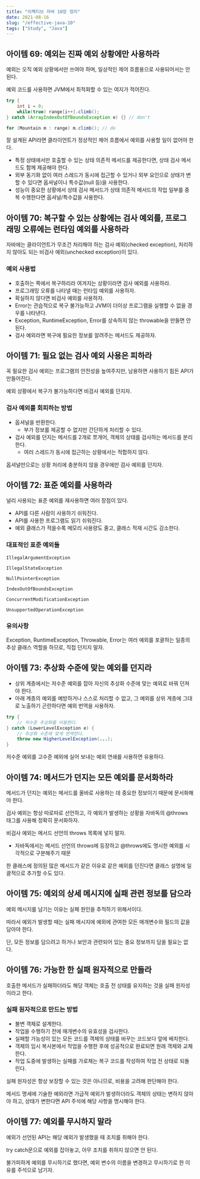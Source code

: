 ```yaml
---
title: "이펙티브 자바 10장 정리"
date: 2021-08-16
slug: "/effective-java-10"
tags: ["Study", "Java"]
---
```


## 아이템 69: 예외는 진짜 예외 상황에만 사용하라

예외는 오직 예외 상황에서만 쓰여야 하며, 일상적인 제어 흐름용으로 사용되어서는 안 된다.

예외 코드를 사용하면 JVM에서 최적화할 수 있는 여지가 적어진다.

```java
try {
    int i = 0;
    while(true) range[i++].climb();
} catch (ArrayIndexOutOfBoundsException e) {} // don't

for (Mountain m : range) m.climb(); // do
```

잘 설계된 API라면 클라이언트가 정상적인 제어 흐름에서 예외를 사용할 일이 없어야 한다.

- 특정 상태에서만 호출할 수 있는 상태 의존적 메서드를 제공한다면, 상태 검사 메서드도 함께 제공해야 한다.
- 외부 동기화 없이 여러 스레드가 동시에 접근할 수 있거나 외부 요인으로 상태가 변할 수 있다면 옵셔널이나 특수값(null 등)을 사용한다.
- 성능이 중요한 상황에서 상태 검사 메서드가 상태 의존적 메서드의 작업 일부를 중복 수행한다면 옵셔널/특수값을 사용한다.

## 아이템 70: 복구할 수 있는 상황에는 검사 예외를, 프로그래밍 오류에는 런타임 예외를 사용하라

자바에는 클라이언트가 무조건 처리해야 하는 검사 예외(checked exception), 처리하지 않아도 되는 비검사 예외(unchecked exception)이 있다.

### 예외 사용법

- 호출하는 쪽에서 복구하리라 여겨지는 상황이라면 검사 예외를 사용하라.
- 프로그래밍 오류를 나타낼 때는 런타임 예외를 사용하자.
- 확실하지 않다면 비검사 예외를 사용하자.
- Error는 관습적으로 복구 불가능하고 JVM이 더이상 프로그램을 실행할 수 없을 경우를 나타낸다.
- Exception, RuntimeException, Error를 상속하지 않는 throwable을 만들면 안 된다.
- 검사 예외라면 복구에 필요한 정보를 알려주는 메서드도 제공하자.

## 아이템 71: 필요 없는 검사 예외 사용은 피하라

꼭 필요한 검사 예외는 프로그램의 안전성을 높여주지만, 남용하면 사용하기 힘든 API가 만들어진다.

예외 상황에서 복구가 불가능하다면 비검사 예외를 던지자.

### 검사 예외를 회피하는 방법

- 옵셔널을 반환한다.
    - 부가 정보를 제공할 수 없지만 간단하게 처리할 수 있다.
- 검사 예외를 던지는 메서드를 2개로 쪼개어, 객체의 상태를 검사하는 메서드를 분리한다.
    - 여러 스레드가 동시에 접근하는 상황에서는 적합하지 않다.

옵셔널만으로는 상황 처리에 충분하지 않을 경우에만 검사 예외를 던지자.

## 아이템 72: 표준 예외를 사용하라

널리 사용되는 표준 예외를 재사용하면 여러 장점이 있다.

- API를 다른 사람이 사용하기 쉬워진다.
- API를 사용한 프로그램도 읽기 쉬워진다.
- 예외 클래스가 적을수록 메모리 사용량도 줄고, 클래스 적재 시간도 감소한다.

### 대표적인 표준 예외들

`IllegalArgumentException`

`IllegalStateException`

`NullPointerException`

`IndexOutOfBoundsException`

`ConcurrentModificationException`

`UnsupportedOperationException`

### 유의사항

Exception, RuntimeException, Throwable, Error는 여러 예외를 포괄하는 일종의 추상 클래스 역할을 하므로, 직접 던지지 말자.

## 아이템 73: 추상화 수준에 맞는 예외를 던지라

- 상위 계층에서는 저수준 예외를 잡아 자신의 추상화 수준에 맞는 예외로 바꿔 던져야 한다.
- 아래 계층의 예외를 예방하거나 스스로 처리할 수 없고, 그 예외를 상위 계층에 그대로 노출하기 곤란하다면 예외 번역을 사용하자.

```java
try {
    // 저수준 추상화를 이용한다.
} catch (LowerLevelException e) {
    // 추상화 수준에 맞게 번역한다.
    throw new HigherLevelException(...);
}
```

저수준 예외를 고수준 예외에 실어 보내는 예외 연쇄를 사용하면 유용하다.

## 아이템 74: 메서드가 던지는 모든 예외를 문서화하라

메서드가 던지는 예외는 메서드를 올바로 사용하는 데 중요한 정보이기 때문에 문서화해야 한다.

검사 예외는 항상 따로따로 선언하고, 각 예외가 발생하는 상황을 자바독의 @throws 태그를 사용해 정확히 문서화하자.

비검사 예외는 메서드 선언의 throws 목록에 넣지 말자.

- 자바독에서는 메서드 선언의 throws에 등장하고 @throws에도 명시한 예외를 시각적으로 구분해주기 때문

한 클래스에 정의된 많은 메서드가 같은 이유로 같은 예외를 던진다면 클래스 설명에 일괄적으로 추가할 수도 있다.

## 아이템 75: 예외의 상세 메시지에 실패 관련 정보를 담으라

예외 메시지를 남기는 이유는 실패 원인을 추적하기 위해서이다.

따라서 예외가 발생할 때는 실패 메시지에 예외에 관여한 모든 매개변수와 필드의 값을 담아야 한다.

단, 모든 정보를 담으려고 하거나 보안과 관련되어 있는 중요 정보까지 담을 필요는 없다.

## 아이템 76: 가능한 한 실패 원자적으로 만들라

호출한 메서드가 실패하더라도 해당 객체는 호출 전 상태를 유지하는 것을 실패 원자성이라고 한다.

### 실패 원자적으로 만드는 방법

- 불변 객체로 설계한다.
- 작업을 수행하기 전에 매개변수의 유효성을 검사한다.
- 실패할 가능성이 있는 모든 코드를 객체의 상태를 바꾸는 코드보다 앞에 배치한다.
- 객체의 임시 복사본에서 작업을 수행한 후에 성공적으로 완료되면 원래 객체와 교체한다.
- 작업 도중에 발생하는 실패를 가로채는 복구 코드를 작성하여 작업 전 상태로 되돌린다.

실패 원자성은 항상 보장할 수 있는 것은 아니므로, 비용을 고려해 판단해야 한다.

메서드 명세에 기술한 예외라면 가급적 예외가 발생하더라도 객체의 상태는 변하지 않아야 하고, 상태가 변한다면 API 주석에 해당 사항을 명시해야 한다.

## 아이템 77: 예외를 무시하지 말라

예외가 선언된 API는 해당 예외가 발생했을 때 조치를 취해야 한다.

try catch문으로 예외를 잡아놓고, 아무 조치를 취하지 않으면 안 된다.

불가피하게 예외를 무시하기로 했다면, 예외 변수의 이름을 변경하고 무시하기로 한 이유를 주석으로 남기자.
